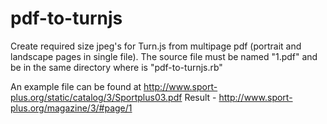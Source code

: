 # pdf-to-turnjs
Create required size jpeg's for Turn.js from multipage pdf (portrait and landscape pages in single file).
The source file must be named "1.pdf" and be in the same directory where is "pdf-to-turnjs.rb"

An example file can be found at http://www.sport-plus.org/static/catalog/3/Sportplus03.pdf
Result - http://www.sport-plus.org/magazine/3/#page/1